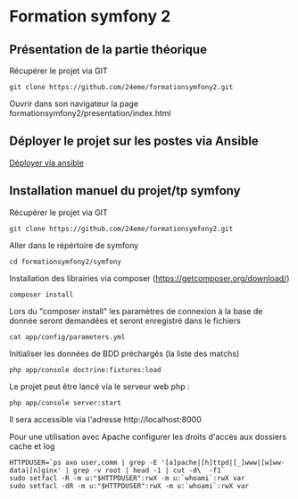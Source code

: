# Formation symfony 2

## Présentation de la partie théorique

Récupérer le projet via GIT

    git clone https://github.com/24eme/formationsymfony2.git

Ouvrir dans son navigateur la page formationsymfony2/presentation/index.html

## Déployer le projet sur les postes via Ansible

[Déployer via ansible](ansible)

## Installation manuel du projet/tp symfony

Récupérer le projet via GIT

    git clone https://github.com/24eme/formationsymfony2.git

Aller dans le répértoire de symfony

    cd formationsymfony2/symfony

Installation des librairies via composer (https://getcomposer.org/download/)

    composer install

Lors du "composer install" les paramètres de connexion à la base de donnée seront demandées et seront enregistré dans le fichiers

    cat app/config/parameters.yml

Initialiser les données de BDD préchargés (la liste des matchs)

    php app/console doctrine:fixtures:load

Le projet peut être lancé via le serveur web php :

    php app/console server:start

Il sera accessible via l'adresse http://localhost:8000

Pour une utilisation avec Apache configurer les droits d'accès aux dossiers cache et log

    HTTPDUSER=`ps axo user,comm | grep -E '[a]pache|[h]ttpd|[_]www|[w]ww-data|[n]ginx' | grep -v root | head -1 | cut -d\  -f1`
    sudo setfacl -R -m u:"$HTTPDUSER":rwX -m u:`whoami`:rwX var
    sudo setfacl -dR -m u:"$HTTPDUSER":rwX -m u:`whoami`:rwX var
